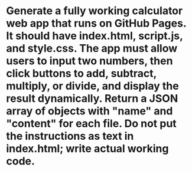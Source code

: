 # Generate a fully working calculator web app that runs on GitHub Pages. It should have index.html, script.js, and style.css. The app must allow users to input two numbers, then click buttons to add, subtract, multiply, or divide, and display the result dynamically. Return a JSON array of objects with "name" and "content" for each file. Do not put the instructions as text in index.html; write actual working code.